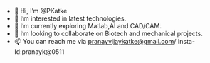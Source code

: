 - 👋 Hi, I’m @PKatke
- 👀 I’m interested in latest technologies.
- 🌱 I’m currently exploring Matlab,AI and CAD/CAM.
- 💞️ I’m looking to collaborate on Biotech and mechanical projects.
- 📫 You can reach me via pranayvijaykatke@gmail.com/ Insta-Id:pranayk@0511

<!---
PKatke/PKatke is a ✨ special ✨ repository because its `README.md` (this file) appears on your GitHub profile.
You can click the Preview link to take a look at your changes.
--->
